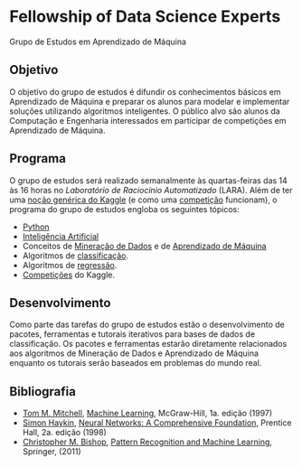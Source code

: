   # Fellowship of Data Science Experts

Grupo de Estudos em Aprendizado de Máquina

## Objetivo

O objetivo do grupo de estudos é difundir os conhecimentos básicos em Aprendizado de Máquina e preparar os alunos para modelar e implementar soluções utilizando algoritmos inteligentes. O público alvo são alunos da Computação e Engenharia interessados em participar de competições em Aprendizado de Máquina.

## Programa

O grupo de estudos será realizado semanalmente às quartas-feiras das 14 às 16 horas no _Laboratório de Raciocínio Automatizado_ (LARA). Além de ter uma [noção genérica do Kaggle](https://www.kaggle.com/learn/overview) (e como uma [competição](https://www.kaggle.com/docs/competitions) funcionam), o programa do grupo de estudos engloba os seguintes tópicos:

* [Python](python)
* [Inteligência Artificial](ai)
* Conceitos de [Mineração de Dados](dm) e de [Aprendizado de Máquina](ml)
* Algoritmos de [classificação](ml/class).
* Algoritmos de [regressão](ml/regr).
* [Competições](competitions) do Kaggle.

## Desenvolvimento

Como parte das tarefas do grupo de estudos estão o desenvolvimento de pacotes, ferramentas e tutorais iterativos para bases de dados de classificação. Os pacotes e ferramentas estarão diretamente relacionados aos algoritmos de Mineração de Dados e Aprendizado de Máquina enquanto os tutorais serão baseados em problemas do mundo real.

## Bibliografia

* [Tom M. Mitchell](http://www.cs.cmu.edu/~tom/), [Machine Learning](http://profsite.um.ac.ir/~monsefi/machine-learning/pdf/Machine-Learning-Tom-Mitchell.pdf),  McGraw-Hill, 1a. edição (1997)
* [Simon Haykin](http://soma.mcmaster.ca/haykin.php), [Neural Networks: A Comprehensive Foundation](http://cdn.preterhuman.net/texts/science_and_technology/artificial_intelligence/Neural%20Networks%20-%20A%20Comprehensive%20Foundation%20-%20Simon%20Haykin.pdf), Prentice Hall, 2a. edição (1998)
* [Christopher M. Bishop](https://www.microsoft.com/en-us/research/people/cmbishop/), [Pattern Recognition and Machine Learning](http://users.isr.ist.utl.pt/~wurmd/Livros/school/Bishop%20-%20Pattern%20Recognition%20And%20Machine%20Learning%20-%20Springer%20%202006.pdf), Springer, (2011)
